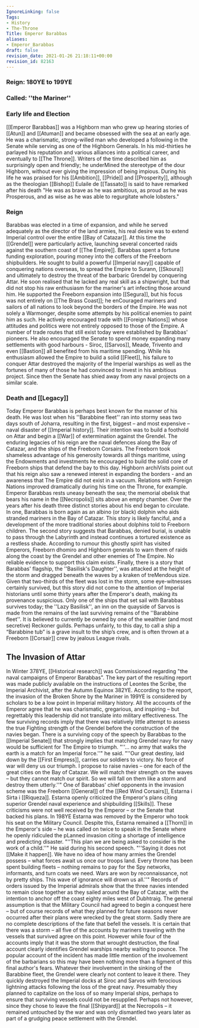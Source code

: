 ```yaml
---
IgnoreLinking: false
Tags:
- History
- The-Throne
Title: Emperor Barabbas
aliases:
- Emperor_Barabbas
draft: false
revision_date: 2021-01-26 21:18:11+00:00
revision_id: 82163
---
```


### Reign: 180YE to 199YE
### Called: ''the Mariner''
### Early life and Election
[[Emperor Barabbas]] was a Highborn man who grew up hearing stories of [[Atun]] and [[Atuman]] and became obsessed with the sea at an early age. He was a charismatic, strong-willed man who developed a following in the Senate while serving as one of the Highborn Generals. In his mid-thirties he parlayed his reputation and various alliances into a political career, and eventually to [[The Throne]].
Writers of the time described him as surprisingly open and friendly; he underMined the stereotype of the dour Highborn, without ever giving the impression of being impious. During his life he was praised for his [[Ambition]], [[Pride]] and [[Prosperity]], although as the theologian [[Bishop]] Eulaile de [[Tassato]] is said to have remarked after his death "He was as brave as he was ambitious, as proud as he was Prosperous, and as wise as he was able to regurgitate whole lobsters."
### Reign
Barabbas was elected in a time of expansion, and while he served adequately as the director of the land armies, his real desire was to extend Imperial control over the entire [[Bay of Catazar]]. At this time the [[Grendel]] were particularly active, launching several concerted raids against the southern coast of [[The Empire]].
Barabbas spent a fortune funding exploration, pouring money into the coffers of the Freeborn shipbuilders. He sought to build a powerful [[Imperial navy]] capable of conquering nations overseas, to spread the Empire to Surann, [[Skoura]] and ultimately to destroy the threat of the barbaric Grendel by conquering Attar. He soon realised that he lacked any real skill as a shipwright, but that did not stop his raw enthusiasm for the mariner's art infecting those around him.
He supported the Freeborn expansion into [[Segura]], but his focus was not entirely on [[The Brass Coast]]; he enCouraged mariners and sailors of all nations to look beyond the borders of the Empire. He was not solely a Warmonger, despite some attempts by his political enemies to paint him as such. He actively encouraged trade with [[Foreign Nations]] whose attitudes and politics were not entirely opposed to those of the Empire. A number of trade routes that still exist today were established by Barabbas' pioneers. He also encouraged the Senate to spend money expanding many settlements with good harbours - Siroc, [[Sarvos]], Meade, Trivento and even [[Bastion]] all benefited from his maritime spending. 
While his enthusiasm allowed the Empire to build a solid [[Fleet]], his failure to conquer Attar destroyed the majority of the Imperial warships as well as the fortunes of many of those he had convinced to invest in his ambitious project. Since then the Senate has shied away from any naval projects on a similar scale.
### Death and [[Legacy]]
Today Emperor Barabbas is perhaps best known for the manner of his death. He was lost when his ''Barabbine fleet'' ran into stormy seas two days south of Joharra, resulting in the first, biggest – and most expensive – naval disaster of [[Imperial history]]. Their intention was to build a foothold on Attar and begin a [[War]] of extermination against the Grendel.
The enduring legacies of his reign are the naval defences along the Bay of Catazar, and the ships of the Freeborn Corsairs. The Freeborn took shameless advantage of his generosity towards all things maritime, using the Endowments and investments he encouraged to build the solid core of Freeborn ships that defend the bay to this day.
Highborn archiVists point out that his reign also saw a renewed interest in expanding the borders - and an awareness that The Empire did not exist in a vacuum. Relations with Foreign Nations improved dramatically during his time on the Throne, for example.
Emperor Barabbas rests uneasy beneath the sea; the memorial obelisk that bears his name in the [[Necropolis]] sits above an empty chamber. Over the years after his death three distinct stories about his end began to circulate. In one, Barabbas is born again as an albino (or black) dolphin who aids stranded mariners in the Bay of Catazar. This story is likely fanciful, and a development of the more traditional stories about dolphins told to Freeborn children.
The second story suggests that Barabbas, denied burial, is unable to pass through the Labyrinth and instead continues a tortured existence as a restless shade. According to rumour this ghostly spirit has visited Emperors, Freeborn dhomiro and Highborn generals to warn them of raids along the coast by the Grendel and other enemies of The Empire. No reliable evidence to support this claim exists. 
Finally, there is a story that Barabbas' flagship, the ''Basilisk's Daughter'', was attacked at the height of the storm and dragged beneath the waves by a kraken of treMendous size. Given that two-thirds of the fleet was lost in the storm, some eye-witnesses certainly survived, but this story did not come to the attention of Imperial historians until some thirty years after the Emperor's death, making its provenance suspicious.
Only one of the ships that set sail with Barabbas survives today; the ''Lazy Basilisk'', an inn on the quayside of Sarvos is made from the remains of the last surviving remains of the ''Barabbine fleet''. It is believed to currently be owned by one of the wealthier (and most secretive) Reckoner guilds. Perhaps unfairly, to this day, to call a ship a “Barabbine tub” is a grave insult to the ship’s crew, and is often thrown at a Freeborn [[Corsair]] crew by jealous League rivals.
## The Invasion of Attar
In Winter 378YE, [[Historical research]] was Commissioned regarding "the naval campaigns of Emperor Barabbas". The key part of the resulting report was made publicly available on the instructions of Leontes the Scribe, the Imperial Archivist, after the Autumn Equinox 382YE.
According to the report, the invasion of the Broken Shore by the Mariner in 199YE is considered by scholars to be a low point in Imperial military history. All the accounts of the Emperor agree that he was charismatic, gregarious, and inspiring – but regrettably this leadership did not translate into military effectiveness. The few surviving records imply that there was relatively little attempt to assess the true Fighting strength of the Grendel before the construction of the navies began. There is a surviving copy of the speech by Barabbas to the [[Imperial Senate]] that strongly implies that matching Grendel navy for navy would be sufficient for The Empire to triumph.
"''... no army that walks the earth is a match for an Imperial force.''" he said. "''Our great destiny, laid down by the [[First Empress]], carries our soldiers to victory. No force of war will deny us our triumph. I propose to raise navies – one for each of the great cities on the Bay of Catazar. We will match their strength on the waves – but they cannot match our spirit. So we will fall on them like a storm and destroy them utterly.''"
One of Barabbas' chief opponents in the invasion scheme was the Freeborn [[General]] of the [[Red Wind Corsairs]], Estarna i Sirta i [[Riqueza]]. Estarna openly criticized the Emperor's plans citing superior Grendel naval experience and shipbuilding [[Skills]]. These criticisms were not well received by the Emperor – or the Senate that backed his plans. In 198YE Estarna was removed by the Emperor who took his seat on the Military Council. Despite this, Estarna remained a [[Thorn]] in the Emperor's side – he was called on twice to speak in the Senate where he openly ridiculed the pLanned invasion citing a shortage of intelligence and predicting disaster.
"''This plan we are being asked to consider is the work of a child.''" He said during his second speech. "''Saying it does not [[Make it happen]]. We have no idea of how many armies the Grendel possess – what forces await us once our troops land. Every throne has been spent building fleets – nothing remains to pay for the Spy networks, informants, and turn coats we need. Wars are won by reconnaissance, not by pretty ships. This wave of ignorance will drown us all.''"
Records of orders issued by the Imperial admirals show that the three navies intended to remain close together as they sailed around the Bay of Catazar, with the intention to anchor off the coast eighty miles west of Dubhtraig. The general assumption is that the Military Council had agreed to begin a conquest here – but of course records of what they planned for future seasons never occurred after their plans were wrecked by the great storm.
Sadly there are no complete descriptions of the fate that befell the vessels. It is certain that there was a storm – all five of the accounts by mariners traveling with the vessels that survived agree on this point. However while four of the accounts imply that it was the storm that wrought destruction, the final account clearly identifies Grendel warships nearby waiting to pounce. The popular account of the incident has made little mention of the involvement of the barbarians so this may have been nothing more than a figment of this final author's fears.
Whatever their involvement in the sinking of the Barabbine fleet, the Grendel were clearly not content to leave it there. They quickly destroyed the Imperial docks at Siroc and Sarvos with ferocious lightning attacks following the loss of the great navy. Presumably they planned to capitalize on the loss of so many Imperial ships, perhaps to ensure that surviving vessels could not be resupplied. Perhaps not however, since they chose to leave the final [[Shipyard]] at the Necropolis – it remained untouched by the war and was only dismantled two years later as part of a grudging peace settlement with the Grendel.